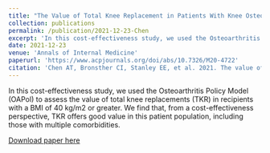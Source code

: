 ```yaml
---
title: "The Value of Total Knee Replacement in Patients With Knee Osteoarthritis and a Body Mass Index of 40 kg/m 2 or Greater : A Cost-Effectiveness Analysis"
collection: publications
permalink: /publication/2021-12-23-Chen
excerpt: 'In this cost-effectiveness study, we used the Osteoarthritis Policy Model (OAPol) to assess the value of total knee replacements (TKR) in recipients with a BMI of 40 kg/m2 or greater. We find that, from a cost-effectiveness perspective, TKR offers good value in this patient population, including those with multiple comorbidities.'
date: 2021-12-23
venue: 'Annals of Internal Medicine'
paperurl: 'https://www.acpjournals.org/doi/abs/10.7326/M20-4722'
citation: 'Chen AT, Bronsther CI, Stanley EE, et al. 2021. The value of total knee replacements in patients with knee osteoarthritis and a body mass index of 40 kg/m2 or greater. <i>Ann Intern Med</i>. 174(6):747-757.'
---
```

In this cost-effectiveness study, we used the Osteoarthritis Policy Model (OAPol) to assess the value of total knee replacements (TKR) in recipients with a BMI of 40 kg/m2 or greater. We find that, from a cost-effectiveness perspective, TKR offers good value in this patient population, including those with multiple comorbidities.

[Download paper here](http://angela-t-chen.github.io/files/2021_Chen_CEA_TKR_BMI_40+.pdf)
